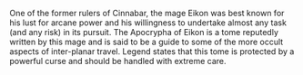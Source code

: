 

One of the former rulers of Cinnabar, the mage Eikon was best known for his lust for arcane power and his willingness to undertake almost any task \(and any risk\) in its pursuit. The Apocrypha of Eikon is a tome reputedly written by this mage and is said to be a guide to some of the more occult aspects of inter-planar travel. Legend states that this tome is protected by a powerful curse and should be handled with extreme care.


